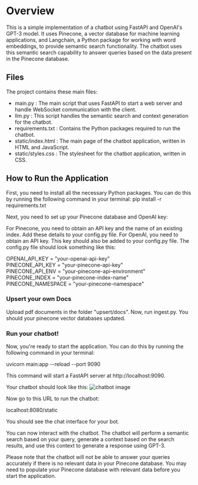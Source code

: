 # Overview
This is a simple implementation of a chatbot using FastAPI and OpenAI's GPT-3 model. It uses Pinecone, a vector database for machine learning applications, and Langchain, a Python package for working with word embeddings, to provide semantic search functionality. The chatbot uses this semantic search capability to answer queries based on the data present in the Pinecone database.

## Files
The project contains these main files:

* main.py : The main script that uses FastAPI to start a web server and handle WebSocket communication with the client.
* llm.py : This script handles the semantic search and context generation for the chatbot.
* requirements.txt : Contains the Python packages required to run the chatbot.
* static/index.html : The main page of the chatbot application, written in HTML and JavaScript.
* static/styles.css : The stylesheet for the chatbot application, written in CSS.
## How to Run the Application
First, you need to install all the necessary Python packages. You can do this by running the following command in your terminal:
pip install -r requirements.txt

Next, you need to set up your Pinecone database and OpenAI key:

For Pinecone, you need to obtain an API key and the name of an existing index. Add these details to your config.py file.
For OpenAI, you need to obtain an API key. This key should also be added to your config.py file.
The config.py file should look something like this:

OPENAI_API_KEY = "your-openai-api-key"  
PINECONE_API_KEY = "your-pinecone-api-key"  
PINECONE_API_ENV = "your-pinecone-api-environment"  
PINECONE_INDEX = "your-pinecone-index-name"  
PINECONE_NAMESPACE = "your-pinecone-namespace"  

### Upsert your own Docs
Upload pdf documents in the folder "upsert/docs". Now, run ingest.py. You should your pinecone vector databases updated.

### Run your chatbot!

Now, you're ready to start the application. You can do this by running the following command in your terminal:

uvicorn main:app --reload --port 9090

This command will start a FastAPI server at http://localhost:9090.

Your chatbot should look like this:
![chatbot image](https://imgur.com/aNk0ffr)  

Now go to this URL to run the chatbot:

localhost:8080/static  

You should see the chat interface for your bot.

You can now interact with the chatbot. The chatbot will perform a semantic search based on your query, generate a context based on the search results, and use this context to generate a response using GPT-3.

Please note that the chatbot will not be able to answer your queries accurately if there is no relevant data in your Pinecone database. You may need to populate your Pinecone database with relevant data before you start the application.

